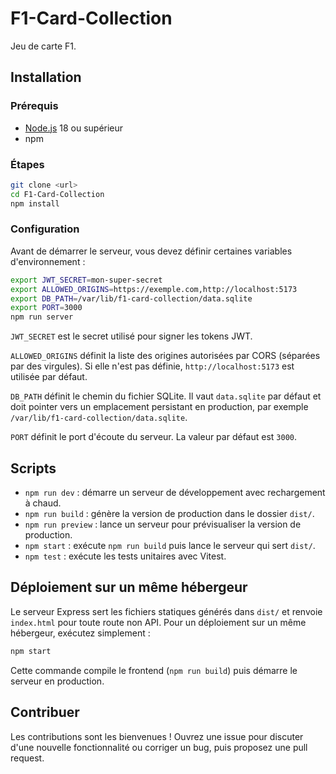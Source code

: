# F1-Card-Collection

Jeu de carte F1.

## Installation

### Prérequis
- [Node.js](https://nodejs.org/) 18 ou supérieur
- npm

### Étapes
```bash
git clone <url>
cd F1-Card-Collection
npm install
```

### Configuration

Avant de démarrer le serveur, vous devez définir certaines variables d'environnement :

```bash
export JWT_SECRET=mon-super-secret
export ALLOWED_ORIGINS=https://exemple.com,http://localhost:5173
export DB_PATH=/var/lib/f1-card-collection/data.sqlite
export PORT=3000
npm run server
```

`JWT_SECRET` est le secret utilisé pour signer les tokens JWT.

`ALLOWED_ORIGINS` définit la liste des origines autorisées par CORS (séparées par des virgules).
Si elle n'est pas définie, `http://localhost:5173` est utilisée par défaut.

`DB_PATH` définit le chemin du fichier SQLite. Il vaut `data.sqlite` par défaut et doit pointer vers un emplacement persistant en production, par exemple `/var/lib/f1-card-collection/data.sqlite`.

`PORT` définit le port d'écoute du serveur. La valeur par défaut est `3000`.

## Scripts

- `npm run dev` : démarre un serveur de développement avec rechargement à chaud.
- `npm run build` : génère la version de production dans le dossier `dist/`.
- `npm run preview` : lance un serveur pour prévisualiser la version de production.
- `npm start` : exécute `npm run build` puis lance le serveur qui sert `dist/`.
- `npm test` : exécute les tests unitaires avec Vitest.

## Déploiement sur un même hébergeur

Le serveur Express sert les fichiers statiques générés dans `dist/` et renvoie
`index.html` pour toute route non API. Pour un déploiement sur un même
hébergeur, exécutez simplement :

```bash
npm start
```

Cette commande compile le frontend (`npm run build`) puis démarre le serveur en
production.

## Contribuer

Les contributions sont les bienvenues ! Ouvrez une issue pour discuter d'une nouvelle fonctionnalité ou corriger un bug, puis proposez une pull request.
